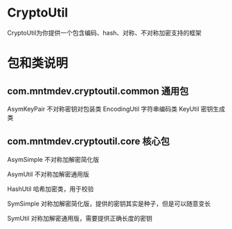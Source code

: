 # CryptoUtil
CryptoUtil为你提供一个包含编码、hash、对称、不对称加密支持的框架

# 包和类说明

## com.mntmdev.cryptoutil.common 通用包

AsymKeyPair 不对称密钥对包装类
EncodingUtil 字符串编码类
KeyUtil 密钥生成类

## com.mntmdev.cryptoutil.core 核心包

AsymSimple 不对称加解密简化版

AsymUtil 不对称加解密通用版

HashUtil 哈希加密类，用于校验

SymSimple 对称加解密简化版，提供的密钥其实是种子，但是可以随意变长

SymUtil 对称加解密通用版，需要提供正确长度的密钥